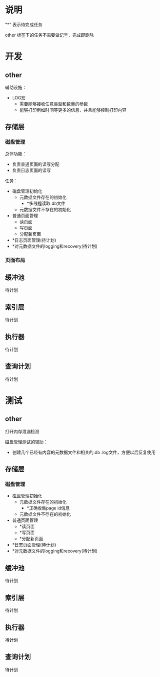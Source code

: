 # 说明

"*" 表示待完成任务

other 标签下的任务不需要做记号，完成即删除

# 开发

## other

辅助设施：
- LOG宏
  - 需要能够接收任意类型和数量的参数
  - 能够打印例如时间等更多的信息，并且能够控制打印内容

## 存储层

### 磁盘管理

总体功能：
- 负责普通页面的读写分配
- 负责日志页面的读写

任务：
- 磁盘管理初始化
  - 元数据文件存在的初始化
     - *多线程读取.db文件  
  - 元数据文件不存在的初始化
- 普通页面管理
  - 读页面
  - 写页面
  - 分配新页面
- *日志页面管理(待计划)
- *对元数据文件的logging和recovery(待计划)

### 页面布局



## 缓冲池

待计划

## 索引层

待计划

## 执行器

待计划

## 查询计划

待计划



# 测试

## other

打开内存泄漏检测

磁盘管理测试的辅助：
- 创建几个已经有内容的元数据文件和相关的.db .log文件，方便以后反复使用

## 存储层

### 磁盘管理

- 磁盘管理初始化
  - 元数据文件存在的初始化
    - *正确收集page id信息
  - 元数据文件不存在的初始化
- 普通页面管理
  - *读页面
  - *写页面
  - *分配新页面
- *日志页面管理(待计划)
- *对元数据文件的logging和recovery(待计划)

## 缓冲池

待计划

## 索引层

待计划

## 执行器

待计划

## 查询计划

待计划